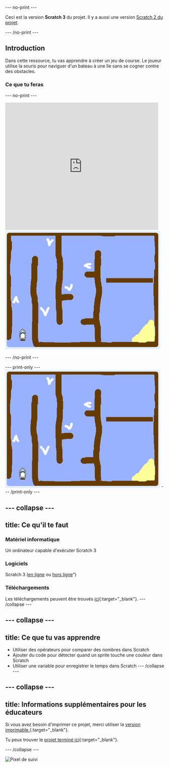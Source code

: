 --- no-print ---

Ceci est la version **Scratch 3** du projet. Il y a aussi une version [Scratch 2 du projet](https://projects.raspberrypi.org/fr-FR/projects/boat-race-scratch2).

--- /no-print ---

## Introduction

Dans cette ressource, tu vas apprendre à créer un jeu de course. Le joueur utilise la souris pour naviguer d'un bateau à une île sans se cogner contre des obstacles.

### Ce que tu feras

--- no-print ---

<div class="scratch-preview">
  <iframe allowtransparency="true" width="485" height="402" src="https://scratch.mit.edu/projects/embed/324791842/?autostart=false" frameborder="0" scrolling="no"></iframe>
  <img src="images/boat_race_demo.png">
</div>

--- /no-print ---

--- print-only --- ![boat race demo](images/boat_race_demo.png) --- /print-only ---

--- collapse ---
---
title: Ce qu'il te faut
---

### Matériel informatique

Un ordinateur capable d'exécuter Scratch 3

### Logiciels

Scratch 3 ([en ligne](https://rpf.io/scratchon) ou [hors ligne](https://rpf.io/scratchoff)")

### Téléchargements

Les téléchargements peuvent être trouvés [ici](http://rpf.io/p/fr-FR/boat-race-go){:target="_blank"}. --- /collapse ---

--- collapse ---
---
title: Ce que tu vas apprendre
---

- Utiliser des opérateurs pour comparer des nombres dans Scratch
- Ajouter du code pour détecter quand un sprite touche une couleur dans Scratch
- Utiliser une variable pour enregistrer le temps dans Scratch --- /collapse ---

--- collapse ---
---
title: Informations supplémentaires pour les éducateurs
---

Si vous avez besoin d'imprimer ce projet, merci utiliser la [version imprimable.](https://projects.raspberrypi.org/fr-FR/projects/boat-race/print){:target="_blank"}.

Tu peux trouver le [projet terminé ici](http://rpf.io/p/fr-FR/boat-race-get){:target="_blank"}.

--- /collapse ---

![Pixel de suivi](https://code.org/api/hour/begin_codeclub_boatrace.png)